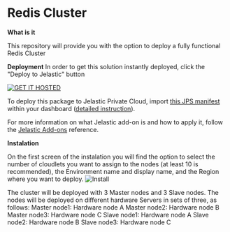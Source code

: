# Redis Cluster
 
**What is it**

This repository will provide you with the option to deploy a fully functional Redis Cluster

**Deployment**
In order to get this solution instantly deployed, click the "Deploy to Jelastic" button

[![GET IT HOSTED](https://raw.githubusercontent.com/jelastic-jps/jpswiki/master/images/getithosted.png)](https://app.j.layershift.co.uk/?manifest=https://raw.githubusercontent.com/layershift/jps_redis_cluster/main/redis_cluster.jps)

To deploy this package to Jelastic Private Cloud, import [this JPS manifest](https://raw.githubusercontent.com/layershift/jps_redis_cluster/main/redis_cluster.jps) within your dashboard ([detailed instruction](https://docs.jelastic.com/environment-export-import#import)).

For more information on what Jelastic add-on is and how to apply it, follow the [Jelastic Add-ons](https://github.com/jelastic-jps/jpswiki/wiki/Jelastic-Addons) reference.

**Instalation**

On the first screen of the instalation you will find the option to select the number of cloudlets you want to assign to the nodes (at least 10 is recommended), the Environment name and display name, and the Region where you want to deploy.
![Install](https://raw.githubusercontent.com/layershift/jps_redis_cluster/main/images/deploy.PNG)

The cluster will be deployed with 3 Master nodes and 3 Slave nodes. The nodes will be deployed on different hardware Servers in sets of three, as follows:
Master node1: Hardware node A
Master node2: Hardware node B
Master node3: Hardware node C
Slave node1: Hardware node A
Slave node2: Hardware node B
Slave node3: Hardware node C


